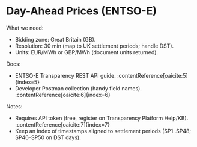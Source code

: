 # Day-Ahead Prices (ENTSO-E)

What we need:
- Bidding zone: Great Britain (GB).
- Resolution: 30 min (map to UK settlement periods; handle DST).
- Units: EUR/MWh or GBP/MWh (document units returned).

Docs:
- ENTSO-E Transparency REST API guide. :contentReference[oaicite:5]{index=5}
- Developer Postman collection (handy field names). :contentReference[oaicite:6]{index=6}

Notes:
- Requires API token (free, register on Transparency Platform Help/KB). :contentReference[oaicite:7]{index=7}
- Keep an index of timestamps aligned to settlement periods (SP1..SP48; SP46–SP50 on DST days).
